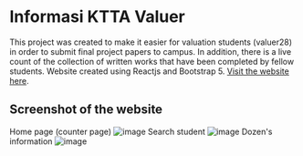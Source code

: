 # Informasi KTTA Valuer

This project was created to make it easier for valuation students (valuer28) in order to submit final project papers to campus. In addition, there is a live count of the collection of written works that have been completed by fellow students. Website created using Reactjs and Bootstrap 5. [Visit the website here](https://ktta-valuer.vercel.app).

## Screenshot of the website
Home page (counter page)
![image](https://user-images.githubusercontent.com/50021257/121878813-5735be00-cd36-11eb-8dc3-e4d93f730a48.png)
Search student
![image](https://user-images.githubusercontent.com/50021257/121878858-64eb4380-cd36-11eb-9fb5-8b1eea6ccc43.png)
Dozen's information
![image](https://user-images.githubusercontent.com/50021257/121878906-703e6f00-cd36-11eb-8bdc-7804825d3e4c.png)

